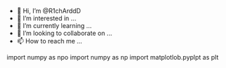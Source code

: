 - 👋 Hi, I’m @R1chArddD
- 👀 I’m interested in ...
- 🌱 I’m currently learning ...
- 💞️ I’m looking to collaborate on ...
- 📫 How to reach me ...

<!---
R1chArddD/R1chArddD is a ✨ special ✨ repository because its `README.md` (this file) appears on your GitHub profile.
You can click the Preview link to take a look at your changes.
--->
import numpy as npo
import numpy as np
import matplotlob.pyplpt as plt
